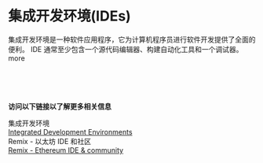 # 集成开发环境(IDEs)
集成开发环境是一种软件应用程序，它为计算机程序员进行软件开发提供了全面的便利。 IDE 通常至少包含一个源代码编辑器、构建自动化工具和一个调试器。
more

<br>
<br>
<br>

**访问以下链接以了解更多相关信息**<br>

集成开发环境<br>
[Integrated Development Environments](https://ethereum.org/en/developers/docs/ides/)<br>
Remix - 以太坊 IDE 和社区<br>
[Remix - Ethereum IDE & community](https://remix-project.org/)<br>